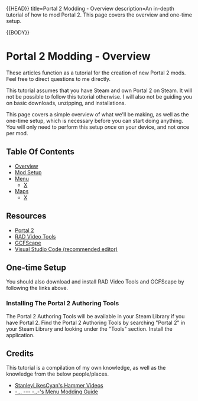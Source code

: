 {{HEAD}}
title=Portal 2 Modding - Overview
description=An in-depth tutorial of how to mod Portal 2. This page covers the overview and one-time setup.

{{BODY}}

# Portal 2 Modding - Overview

These articles function as a tutorial for the creation of new Portal 2 mods. Feel free to direct questions to me directly.

This tutorial assumes that you have Steam and own Portal 2 on Steam. It will not be possible to follow this tutorial otherwise. I will also not be guiding you on basic downloads, unzipping, and installations.

This page covers a simple overview of what we'll be making, as well as the one-time setup, which is necessary before you can start doing anything. You will only need to perform this setup _once_ on your device, and not once per mod.

## Table Of Contents

-   [Overview](./portal2mod-overview)
-   [Mod Setup](./portal2mod-setup)
-   [Menu](./portal2mod-menu)
    -   [X](./portal2mod-menu-)
-   [Maps](./portal2mod-maps)
    -   [X](./portal2mod-maps-)

## Resources

-   [Portal 2](https://store.steampowered.com/app/620/Portal_2/)
-   [RAD Video Tools](http://www.radgametools.com/bnkdown.htm)
-   [GCFScape](https://www.gcfscape.com/)
-   [Visual Studio Code (recommended editor)](https://code.visualstudio.com/)

## One-time Setup

You should also download and install RAD Video Tools and GCFScape by following the links above.

### Installing The Portal 2 Authoring Tools

The Portal 2 Authoring Tools will be available in your Steam Library if you have Portal 2. Find the Portal 2 Authoring Tools by searching "Portal 2" in your Steam Library and looking under the "Tools" section. Install the application.

## Credits

This tutorial is a compilation of my own knowledge, as well as the knowledge from the below people/places.

-   [StanleyLikesCyan's Hammer Videos](https://www.youtube.com/watch?v=FPSNwbSZ2Sk&ab_channel=StanleyLikesCyan)
-   [-... --- -..-'s Menu Modding Guide](https://steamcommunity.com/sharedfiles/filedetails/?id=234558809)

